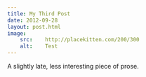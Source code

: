 ```yaml
---
title: My Third Post
date: 2012-09-28
layout: post.html
image:
    src:    http://placekitten.com/200/300
    alt:    Test
---
```


A slightly late, less interesting piece of prose.
